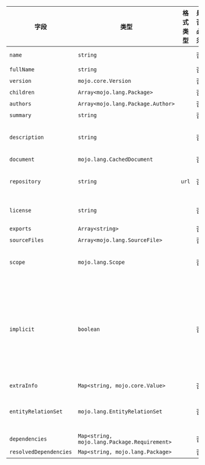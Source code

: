 | 字段 | 类型 | 格式类型 | 是否必须 | 默认值 | 说明 |
|---|---|---|---|---|---|
| `name` | `string` |  | 否 |  | package name |
| `fullName` | `string` |  | 否 |  |  |
| `version` | `mojo.core.Version` |  | 否 |  |  |
| `children` | `Array<mojo.lang.Package>` |  | 否 |  |  |
| `authors` | `Array<mojo.lang.Package.Author>` |  | 否 |  |
| `summary` | `string` |  | 否 |  |
| `description` | `string` |  | 否 |  | A description of the package. |
| `document` | `mojo.lang.CachedDocument` |  | 否 |  |  |
| `repository` | `string` | `url` | 否 |  | URL of the package source repository. |
| `license` | `string` |  | 否 |  | The package license. |
| `exports` | `Array<string>` |  | 否 |  |  |
| `sourceFiles` | `Array<mojo.lang.SourceFile>` |  | 否 |  |  |
| `scope` | `mojo.lang.Scope` |  | 否 |  | package scope across all files |
| `implicit` | `boolean` |  | 否 |  | Whether the Package represents something directly written in source orit was implicitly generated by the parser. |
| `extraInfo` | `Map<string, mojo.core.Value>` |  | 否 |  |
| `entityRelationSet` | `mojo.lang.EntityRelationSet` |  | 否 |  | entity relations analysis in the package |
| `dependencies` | `Map<string, mojo.lang.Package.Requirement>` |  | 否 |  |  |
| `resolvedDependencies` | `Map<string, mojo.lang.Package>` |  | 否 |  |  |
